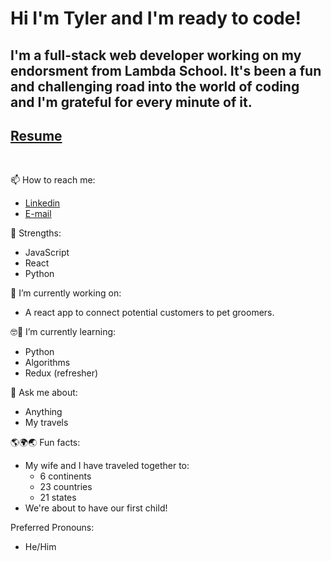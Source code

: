 # Hi I'm Tyler and I'm ready to code!

## I'm a full-stack web developer working on my endorsment from Lambda School. It's been a fun and challenging road into the world of coding and I'm grateful for every minute of it.

## [Resume](https://drive.google.com/file/d/17qnMEskUy8YZ-2GeZ0YuuGW2IupHvExV/view?usp=sharing)
<p>&nbsp</p>


📫 How to reach me:
  - [Linkedin](https://www.linkedin.com/in/tyler-alsop)
  - [E-mail](mailto:dev.tyleralsop@gmail.com)

💪 Strengths:
- JavaScript
- React
- Python


🔨 I’m currently working on: 
- A react app to connect potential customers to pet groomers.

🤓📖 I’m currently learning:
- Python
- Algorithms
- Redux (refresher)

💬 Ask me about:
- Anything
- My travels

🌎🌍🌏 Fun facts:
- My wife and I have traveled together to:
    -  6 continents
    - 23 countries
    - 21 states
- We're about to have our first child!

Preferred Pronouns:
- He/Him
